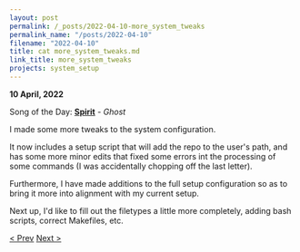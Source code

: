 ```yaml
---
layout: post
permalink: /_posts/2022-04-10-more_system_tweaks
permalink_name: "/posts/2022-04-10"
filename: "2022-04-10"
title: cat more_system_tweaks.md
link_title: more_system_tweaks
projects: system_setup
---
```

**10 April, 2022**

Song of the Day: [**Spirit**](https://youtu.be/_gSsp7vasSA) - *Ghost*

I made some more tweaks to the system configuration.

It now includes a setup script that will add the repo to the user's path, and has some more minor edits that fixed some errors int the processing of some commands (I was accidentally chopping off the last letter).

Furthermore, I have made additions to the full setup configuration so as to bring it more into alignment with my current setup.

Next up, I'd like to fill out the filetypes a little more completely, adding bash scripts, correct Makefiles, etc.

[< Prev](/_posts/2022-04-09-systems_check)    [Next >](/_posts/2022-04-11-__init__wopr)
